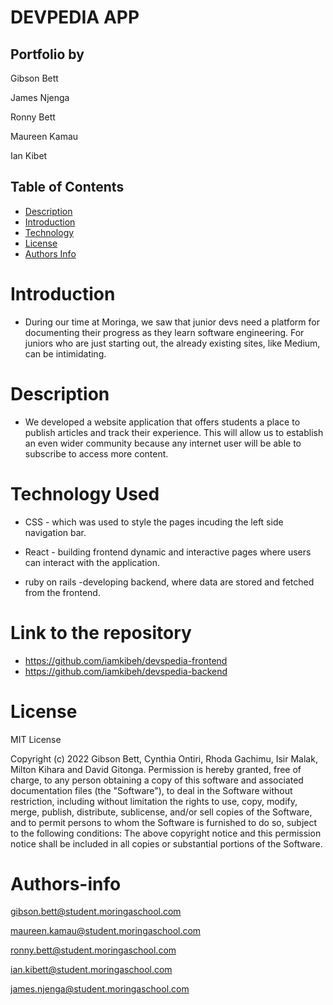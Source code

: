 # DEVPEDIA APP

## Portfolio by 

Gibson Bett

James Njenga

Ronny Bett

Maureen Kamau

Ian Kibet

## Table of Contents
+ [Description](#description)
+ [Introduction](#introduction)
+ [Technology](#technology)
+ [License](#license)
+ [Authors Info](#author-Info)

# Introduction
- During our time at Moringa, we saw that junior devs need a platform for documenting their progress as they learn software engineering. For juniors who are just starting out, the already existing sites, like Medium, can be intimidating.




# Description
- We developed a website application that offers students a place to publish articles and track their experience. This will allow us to establish an even wider community because any internet user will be able to subscribe to access more content.



# Technology Used
- CSS - which was used to style the pages incuding the left side    navigation bar.

- React - building frontend dynamic and interactive pages where users can interact with the application.

- ruby on rails -developing backend, where data are stored and fetched from the frontend.


# Link to the repository
- https://github.com/iamkibeh/devspedia-frontend
- https://github.com/iamkibeh/devspedia-backend

# License

MIT License

Copyright (c) 2022 Gibson Bett, Cynthia Ontiri, Rhoda Gachimu, Isir Malak, Milton Kihara and David Gitonga.
Permission is hereby granted, free of charge, to any person obtaining a copy
of this software and associated documentation files (the "Software"), to deal
in the Software without restriction, including without limitation the rights
to use, copy, modify, merge, publish, distribute, sublicense, and/or sell
copies of the Software, and to permit persons to whom the Software is
furnished to do so, subject to the following conditions:
The above copyright notice and this permission notice shall be included in all
copies or substantial portions of the Software.



# Authors-info
gibson.bett@student.moringaschool.com

maureen.kamau@student.moringaschool.com

ronny.bett@student.moringaschool.com

ian.kibett@student.moringaschool.com

james.njenga@student.moringaschool.com



